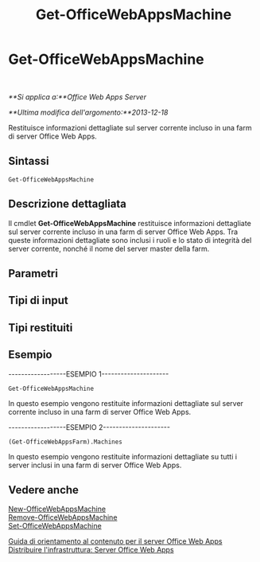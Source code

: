 ﻿---
title: Get-OfficeWebAppsMachine
TOCTitle: Get-OfficeWebAppsMachine
ms:assetid: 02fadf5e-0382-4e73-8d07-e67d088b1a02
ms:mtpsurl: https://technet.microsoft.com/it-it/library/JJ219432(v=office.15)
ms:contentKeyID: 49652256
ms.date: 12/18/2017
mtps_version: v=office.15
ms.translationtype: HT
---

# Get-OfficeWebAppsMachine

 

_**Si applica a:**Office Web Apps Server_

_**Ultima modifica dell'argomento:**2013-12-18_

Restituisce informazioni dettagliate sul server corrente incluso in una farm di server Office Web Apps.

## Sintassi

    Get-OfficeWebAppsMachine

## Descrizione dettagliata

Il cmdlet **Get-OfficeWebAppsMachine** restituisce informazioni dettagliate sul server corrente incluso in una farm di server Office Web Apps. Tra queste informazioni dettagliate sono inclusi i ruoli e lo stato di integrità del server corrente, nonché il nome del server master della farm.

## Parametri

## Tipi di input

## Tipi restituiti

## Esempio

\------------------ESEMPIO 1---------------------

    Get-OfficeWebAppsMachine

In questo esempio vengono restituite informazioni dettagliate sul server corrente incluso in una farm di server Office Web Apps.

\------------------ESEMPIO 2---------------------

    (Get-OfficeWebAppsFarm).Machines

In questo esempio vengono restituite informazioni dettagliate su tutti i server inclusi in una farm di server Office Web Apps.

## Vedere anche


[New-OfficeWebAppsMachine](new-officewebappsmachine.md)  
[Remove-OfficeWebAppsMachine](remove-officewebappsmachine.md)  
[Set-OfficeWebAppsMachine](set-officewebappsmachine.md)  


[Guida di orientamento al contenuto per il server Office Web Apps](content-roadmap-for-office-web-apps-server.md)  
[Distribuire l'infrastruttura: Server Office Web Apps](deploy-the-infrastructure-office-web-apps-server.md)  
  

[](deploy-the-infrastructure-office-web-apps-server.md)

